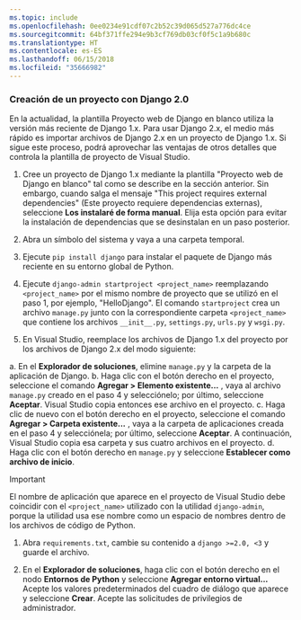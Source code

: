 ```yaml
---
ms.topic: include
ms.openlocfilehash: 0ee0234e91cdf07c2b52c39d065d527a776dc4ce
ms.sourcegitcommit: 64bf371ffe294e9b3cf769db03cf0f5c1a9b680c
ms.translationtype: HT
ms.contentlocale: es-ES
ms.lasthandoff: 06/15/2018
ms.locfileid: "35666982"
---
```

### <a name="create-a-project-using-django-20"></a>Creación de un proyecto con Django 2.0

En la actualidad, la plantilla Proyecto web de Django en blanco utiliza la versión más reciente de Django 1.x. Para usar Django 2.x, el medio más rápido es importar archivos de Django 2.x en un proyecto de Django 1.x. Si sigue este proceso, podrá aprovechar las ventajas de otros detalles que controla la plantilla de proyecto de Visual Studio.

1. Cree un proyecto de Django 1.x mediante la plantilla "Proyecto web de Django en blanco" tal como se describe en la sección anterior. Sin embargo, cuando salga el mensaje "This project requires external dependencies" (Este proyecto requiere dependencias externas), seleccione **Los instalaré de forma manual**. Elija esta opción para evitar la instalación de dependencias que se desinstalan en un paso posterior.

1. Abra un símbolo del sistema y vaya a una carpeta temporal.

1. Ejecute `pip install django` para instalar el paquete de Django más reciente en su entorno global de Python.

1. Ejecute `django-admin startproject <project_name>` reemplazando `<project_name>` por el mismo nombre de proyecto que se utilizó en el paso 1, por ejemplo, "HelloDjango". El comando `startproject` crea un archivo `manage.py` junto con la correspondiente carpeta `<project_name>` que contiene los archivos `__init__.py`, `settings.py`, `urls.py` y `wsgi.py`.

1. En Visual Studio, reemplace los archivos de Django 1.x del proyecto por los archivos de Django 2.x del modo siguiente:

  a. En el **Explorador de soluciones**, elimine `manage.py` y la carpeta de la aplicación de Django.
  b. Haga clic con el botón derecho en el proyecto, seleccione el comando **Agregar > Elemento existente...** , vaya al archivo `manage.py` creado en el paso 4 y selecciónelo; por último, seleccione **Aceptar**. Visual Studio copia entonces ese archivo en el proyecto.
  c. Haga clic de nuevo con el botón derecho en el proyecto, seleccione el comando **Agregar > Carpeta existente...** , vaya a la carpeta de aplicaciones creada en el paso 4 y selecciónela; por último, seleccione **Aceptar**. A continuación, Visual Studio copia esa carpeta y sus cuatro archivos en el proyecto.
  d. Haga clic con el botón derecho en `manage.py` y seleccione **Establecer como archivo de inicio**.

  > [!Important]
  > El nombre de aplicación que aparece en el proyecto de Visual Studio debe coincidir con el `<project_name>` utilizado con la utilidad `django-admin`, porque la utilidad usa ese nombre como un espacio de nombres dentro de los archivos de código de Python.

1. Abra `requirements.txt`, cambie su contenido a `django >=2.0, <3` y guarde el archivo.

1. En el **Explorador de soluciones**, haga clic con el botón derecho en el nodo **Entornos de Python** y seleccione **Agregar entorno virtual...** Acepte los valores predeterminados del cuadro de diálogo que aparece y seleccione **Crear**. Acepte las solicitudes de privilegios de administrador.